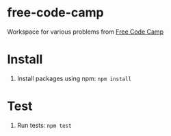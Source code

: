 # free-code-camp
Workspace for various problems from [Free Code Camp](https://www.freecodecamp.com)

# Install
1. Install packages using npm: `npm install`

# Test
1. Run tests: `npm test`
